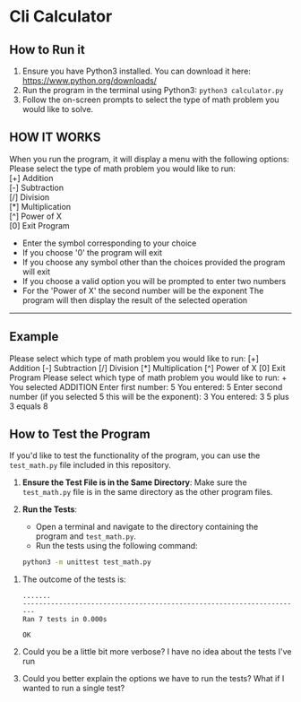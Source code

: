 # Cli Calculator

## How to Run it

1. Ensure you have Python3 installed. You can download it here: <https://www.python.org/downloads/>
2. Run the program in the terminal using Python3: `python3 calculator.py`
    <!-- FIXME: this command is outdated. -->
3. Follow the on-screen prompts to select the type of math problem you would like to solve.

## HOW IT WORKS

When you run the program, it will display a menu with the following options:
   Please select the type of math problem you would like to run:  
   [+] Addition  
   [-] Subtraction  
   [/] Division  
   [*] Multiplication  
   [^] Power of X  
   [0] Exit Program  

* Enter the symbol corresponding to your choice
* If you choose '0' the program will exit
* If you choose any symbol other than the choices provided the program will exit
* If you choose a valid option you will be prompted to enter two numbers
* For the 'Power of X' the second number will be the exponent
The program will then display the result of the selected operation

---

## Example

Please select which type of math problem you would like to run:
[+] Addition
[-] Subtraction
[/] Division
[*] Multiplication
[^] Power of X
[0] Exit Program
Please select which type of math problem you would like to run: +
You selected ADDITION
Enter first number: 5
You entered: 5
Enter second number (if you selected 5 this will be the exponent): 3
You entered: 3
5 plus 3 equals 8

## How to Test the Program

If you'd like to test the functionality of the program, you can use the `test_math.py` file included in this repository.

1. **Ensure the Test File is in the Same Directory**: Make sure the `test_math.py` file is in the same directory as the other program files.

2. **Run the Tests**:
   * Open a terminal and navigate to the directory containing the program and `test_math.py`.
   * Run the tests using the following command:

   ```bash
   python3 -m unittest test_math.py
   ```

<!-- TODO work on this section -->
1. The outcome of the tests is:

    ```text
    .......
    ----------------------------------------------------------------------
    Ran 7 tests in 0.000s

    OK
    ```

2. Could you be a little bit more verbose? I have no idea about the tests I've run
3. Could you better explain the options we have to run the tests? What if I wanted to run a single test?
